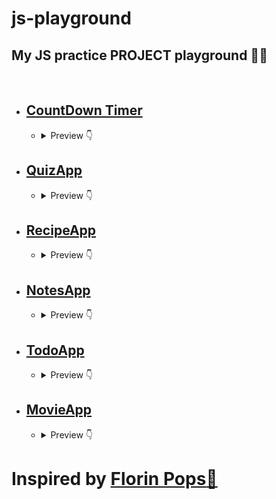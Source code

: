 # **js-playground**
## **My JS practice PROJECT playground 🚀🌟**

<br/>

* ## **[CountDown Timer](/CountdownTimer)**
    * <details>
        <summary>Preview 👇</summary>

        ![CountDown](screenshots/CountdownTimer.png)

        </details>

* ## **[QuizApp](/QuizApp)**
    * <details>
        <summary>Preview 👇</summary>

        ![QuizApp](screenshots/QuizApp.png)

        </details>

* ## **[RecipeApp](/RecipeApp)**
    * <details>
        <summary>Preview 👇</summary>

        ![RecipeApp](screenshots/RecipeApp.png)

        </details>


* ## **[NotesApp](/NotesApp)**
    * <details>
        <summary>Preview 👇</summary>

        ![NotesApp](screenshots/NotesApp.png)

        </details>

* ## **[TodoApp](/TodoApp)**
    * <details>
        <summary>Preview 👇</summary>

        ![TodoApp](screenshots/TodoApp.png)

        </details>

* ## **[MovieApp](/MovieApp)**
    * <details>
        <summary>Preview 👇</summary>

        ![MovieApp](screenshots/MovieApp.png)

        </details>



# Inspired by [**Florin Pops**💙](https://github.com/florinpop17/10-projects-10-hours)